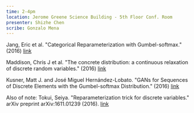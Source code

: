 ```yaml
---
time: 2-4pm
location: Jerome Greene Science Building - 5th Floor Conf. Room
presenter: Shizhe Chen	
scribe: Gonzalo Mena
---
```


Jang, Eric et al. "Categorical Reparameterization with Gumbel-softmax." (2016) [link](http://openreview.net/pdf?id=rkE3y85ee)

Maddison, Chris J et al. "The concrete distribution: a continuous relaxation of discrete random variables." (2016) [link](http://openreview.net/pdf?id=S1jE5L5gl)

Kusner, Matt J. and José Miguel Hernández-Lobato. "GANs for Sequences of Discrete Elements with the Gumbel-softmax Distribution." (2016) [link](https://arxiv.org/abs/1611.04051)

Also of note: Tokui, Seiya. "Reparameterization trick for discrete variables." arXiv preprint arXiv:1611.01239 (2016). [link](https://arxiv.org/pdf/1611.01239)